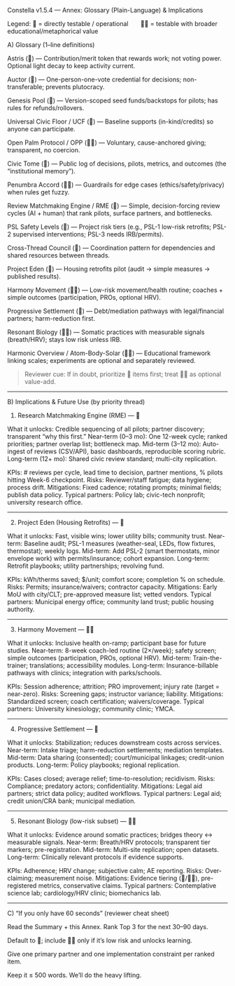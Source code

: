 Constella v1.5.4 — Annex: Glossary (Plain-Language) & Implications

Legend:
🧭 = directly testable / operational  🧭✨ = testable with broader educational/metaphorical value

A) Glossary (1–line definitions)

Astris (🧭) — Contribution/merit token that rewards work; not voting power. Optional light decay to keep activity current.

Auctor (🧭) — One-person-one-vote credential for decisions; non-transferable; prevents plutocracy.

Genesis Pool (🧭) — Version-scoped seed funds/backstops for pilots; has rules for refunds/rollovers.

Universal Civic Floor / UCF (🧭) — Baseline supports (in-kind/credits) so anyone can participate.

Open Palm Protocol / OPP (🧭✨) — Voluntary, cause-anchored giving; transparent, no coercion.

Civic Tome (🧭) — Public log of decisions, pilots, metrics, and outcomes (the “institutional memory”).

Penumbra Accord (🧭✨) — Guardrails for edge cases (ethics/safety/privacy) when rules get fuzzy.

Review Matchmaking Engine / RME (🧭) — Simple, decision-forcing review cycles (AI + human) that rank pilots, surface partners, and bottlenecks.

PSL Safety Levels (🧭) — Project risk tiers (e.g., PSL-1 low-risk retrofits; PSL-2 supervised interventions; PSL-3 needs IRB/permits).

Cross-Thread Council (🧭) — Coordination pattern for dependencies and shared resources between threads.

Project Eden (🧭) — Housing retrofits pilot (audit → simple measures → published results).

Harmony Movement (🧭✨) — Low-risk movement/health routine; coaches + simple outcomes (participation, PROs, optional HRV).

Progressive Settlement (🧭) — Debt/mediation pathways with legal/financial partners; harm-reduction first.

Resonant Biology (🧭✨) — Somatic practices with measurable signals (breath/HRV); stays low risk unless IRB.

Harmonic Overview / Atom-Body-Solar (🧭✨) — Educational framework linking scales; experiments are optional and separately reviewed.


> Reviewer cue: If in doubt, prioritize 🧭 items first; treat 🧭✨ as optional value-add.




---

B) Implications & Future Use (by priority thread)

1) Research Matchmaking Engine (RME) — 🧭

What it unlocks: Credible sequencing of all pilots; partner discovery; transparent “why this first.”
Near-term (0–3 mo): One 12-week cycle; ranked priorities; partner overlap list; bottleneck map.
Mid-term (3–12 mo): Auto-ingest of reviews (CSV/API), basic dashboards, reproducible scoring rubric.
Long-term (12+ mo): Shared civic review standard; multi-city replication.

KPIs: # reviews per cycle, lead time to decision, partner mentions, % pilots hitting Week-6 checkpoint.
Risks: Reviewer/staff fatigue; data hygiene; process drift.
Mitigations: Fixed cadence; rotating prompts; minimal fields; publish data policy.
Typical partners: Policy lab; civic-tech nonprofit; university research office.


---

2) Project Eden (Housing Retrofits) — 🧭

What it unlocks: Fast, visible wins; lower utility bills; community trust.
Near-term: Baseline audit; PSL-1 measures (weather-seal, LEDs, flow fixtures, thermostat); weekly logs.
Mid-term: Add PSL-2 (smart thermostats, minor envelope work) with permits/insurance; cohort expansion.
Long-term: Retrofit playbooks; utility partnerships; revolving fund.

KPIs: kWh/therms saved; $/unit; comfort score; completion % on schedule.
Risks: Permits; insurance/waivers; contractor capacity.
Mitigations: Early MoU with city/CLT; pre-approved measure list; vetted vendors.
Typical partners: Municipal energy office; community land trust; public housing authority.


---

3) Harmony Movement — 🧭✨

What it unlocks: Inclusive health on-ramp; participant base for future studies.
Near-term: 8-week coach-led routine (2×/week); safety screen; simple outcomes (participation, PROs, optional HRV).
Mid-term: Train-the-trainer; translations; accessibility modules.
Long-term: Insurance-billable pathways with clinics; integration with parks/schools.

KPIs: Session adherence; attrition; PRO improvement; injury rate (target = near-zero).
Risks: Screening gaps; instructor variance; liability.
Mitigations: Standardized screen; coach certification; waivers/coverage.
Typical partners: University kinesiology; community clinic; YMCA.


---

4) Progressive Settlement — 🧭

What it unlocks: Stabilization; reduces downstream costs across services.
Near-term: Intake triage; harm-reduction settlements; mediation templates.
Mid-term: Data sharing (consented); court/municipal linkages; credit-union products.
Long-term: Policy playbooks; regional replication.

KPIs: Cases closed; average relief; time-to-resolution; recidivism.
Risks: Compliance; predatory actors; confidentiality.
Mitigations: Legal aid partners; strict data policy; audited workflows.
Typical partners: Legal aid; credit union/CRA bank; municipal mediation.


---

5) Resonant Biology (low-risk subset) — 🧭✨

What it unlocks: Evidence around somatic practices; bridges theory ↔ measurable signals.
Near-term: Breath/HRV protocols; transparent tier markers; pre-registration.
Mid-term: Multi-site replication; open datasets.
Long-term: Clinically relevant protocols if evidence supports.

KPIs: Adherence; HRV change; subjective calm; AE reporting.
Risks: Over-claiming; measurement noise.
Mitigations: Evidence tiering (🧭/🧭✨), pre-registered metrics, conservative claims.
Typical partners: Contemplative science lab; cardiology/HRV clinic; biomechanics lab.


---

C) “If you only have 60 seconds” (reviewer cheat sheet)

Read the Summary + this Annex. Rank Top 3 for the next 30–90 days.

Default to 🧭; include 🧭✨ only if it’s low risk and unlocks learning.

Give one primary partner and one implementation constraint per ranked item.

Keep it ≤ 500 words. We’ll do the heavy lifting.
